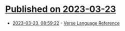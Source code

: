 # [Published on 2023-03-23](index.md)

* [2023-03-23, 08:59:22](https://lobste.rs/s/x5avwc/verse_language_reference) - [Verse Language Reference](https://dev.epicgames.com/documentation/en-us/uefn/verse-language-reference)
